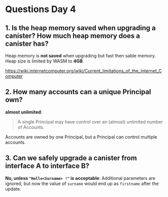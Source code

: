 # Questions Day 4

## 1. Is the heap memory saved when upgrading a canister? How much heap memory does a canister has?

Heap memory is **not saved** when upgrading but fast then sable memory.
Heap size is limited by WASM to **4GB**.

<https://wiki.internetcomputer.org/wiki/Current_limitations_of_the_Internet_Computer>

## 2. How many accounts can a unique Principal own?

**almost unlimited**:
> A single Principal may have control over an (almost) unlimited number of Accounts.

Accounts are owned by one Principal, but a Principal can control multiple accounts.

## 3. Can we safely upgrade a canister from interface A to interface B?

**No, unless `"Hello<Surname> !"` is acceptable**:
Additional parameters are ignored, but now the value of `surname` would end up as `firstname` after the update.
